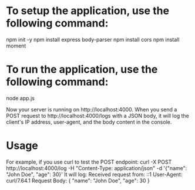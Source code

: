 # To setup the application, use the following command:
npm init -y
npm install express body-parser
npm install cors
npm install moment

 
# To run the application, use the following command:
node app.js

Now your server is running on http://localhost:4000. When you send a POST request to http://localhost:4000/logs with a JSON body, 
it will log the client's IP address, user-agent, and the body content in the console.

# Usage
For example, if you use curl to test the POST endpoint:
curl -X POST http://localhost:4000/log -H "Content-Type: application/json" -d '{"name": "John Doe", "age": 30}'
It will log:
Received request from: ::1
User-Agent: curl/7.64.1
Request Body: {
  "name": "John Doe",
  "age": 30
}
